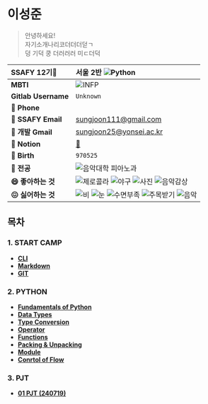 # 이성준

> 안녕하세요!   
> 자기소개나리코더더더덛ㄱ   
> 덩 기덕 쿵 더러러러 미ㄷ더덕

|**SSAFY 12기🌟**|**서울 2반** ![Python](https://img.shields.io/badge/Python-3776AB?style=flat&logo=Python&logoColor=white)|
|:---|:---|
|**MBTI**|![INFP](https://img.shields.io/badge/INFP-D8F781)|
|**Gitlab Username**|`Unknown`|
|**📱 Phone**| |
|**📧 SSAFY Email**|sungjoon111@gmail.com|
|**📨 개발 Gmail**|sungjoon25@yonsei.ac.kr|
|**📒 Notion**|[🔗](https://www.notion.so/30b6e8951fbe4d608c0167503eb07155)
|**🎂 Birth**|`970525`|
|**🎹 전공**|![음악대학 피아노과](https://img.shields.io/badge/%EC%9D%8C%EC%95%85%EB%8C%80%ED%95%99-%ED%94%BC%EC%95%84%EB%85%B8%EA%B3%BC-31B404)|
|**😄 좋아하는 것**|![제로콜라](https://img.shields.io/badge/%EC%A0%9C%EB%A1%9C%EC%BD%9C%EB%9D%BC-3B170B) ![야구](https://img.shields.io/badge/%EC%95%BC%EA%B5%AC-red) ![사진](https://img.shields.io/badge/%EC%82%AC%EC%A7%84-yellow) ![음악감상](https://img.shields.io/badge/%EC%9D%8C%EC%95%85%EA%B0%90%EC%83%81-A9E2F3)|
|**😖 싫어하는 것**|![비](https://img.shields.io/badge/%EB%B9%84-0404B4) ![눈](https://img.shields.io/badge/%EB%88%88-white) ![수면부족](https://img.shields.io/badge/%EC%88%98%EB%A9%B4%EB%B6%80%EC%A1%B1-gray) ![주목받기](https://img.shields.io/badge/%EC%A3%BC%EB%AA%A9%EB%B0%9B%EA%B8%B0-DF0101) ![음악](https://img.shields.io/badge/%EC%9D%8C%EC%95%85-7401DF)|

## 목차
### 1. START CAMP 
- **[CLI](https://github.com/SJLee-0525/TIL/blob/master/CLI/CLI.md)**  
- **[Markdown](https://github.com/SJLee-0525/TIL/blob/master/Markdown/Markdown.md)**  
- **[GIT](https://github.com/SJLee-0525/TIL/blob/master/GIT/GIT.md)**

### 2. PYTHON
- **[Fundamentals of Python](https://github.com/SJLee-0525/TIL/blob/master/Python/Fundamentals_of_Python.md)**
- **[Data Types](https://github.com/SJLee-0525/TIL/blob/master/Python/Data_types.md)**
- **[Type Conversion](https://github.com/SJLee-0525/TIL/blob/master/Python/Type_Conversion.md)**
- **[Operator](https://github.com/SJLee-0525/TIL/blob/master/Python/Operator.md)**
- **[Functions](https://github.com/SJLee-0525/TIL/blob/master/Python/Functions.md)**
- **[Packing & Unpacking](https://github.com/SJLee-0525/TIL/blob/master/Python/Packing_Unpacking.md)**
- **[Module](https://github.com/SJLee-0525/TIL/blob/master/Python/Module.md)**
- **[Conrtol of Flow](https://github.com/SJLee-0525/TIL/blob/master/Python/Control_of_flow.md)**

### 3. PJT
- **[01 PJT (240719)](https://github.com/SJLee-0525/TIL/blob/master/PJT/01_pjt.md)**